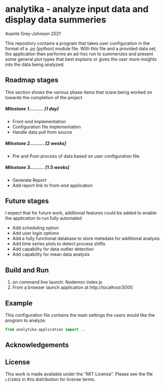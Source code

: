 # analytika - analyze input data and display data summeries
Asante Grey-Johnson 2021

This repository contains a program that takes user configuration in the format of
a .py [python] module file. With this file and a provided data set, the application then performs an ad-hoc run to summerizes and present some general plot types that best explains or gives the user more insights into the data being analyzed. 


 ## Roadmap stages
 This section shows the various phase items that is/are being worked on towards the completion of the project
 ##### Milestone 1..........     [1 day]
 * Front-end implementation
 * Configuration file implementation
 * Handle data pull from source
 ##### Milestone 2..........     [2 weeks]
 * Pre and Post-process of data based on user configuration file.
 ##### Milestone 3..........     [1.5 weeks]
 * Generate Report      
 * Add report link to front-end application

## Future stages
I expect that for future work, additional features could be added to enable the application to run fully automated
* Add scheduling option
* Add user login options
* Add a fully functional database to store metadata for additional analysis
* Add time series plots to detect process shifts
* Add capability for data outlier detection
* Add capability for mean data analysis
## Build and Run
1. on command line launch: Nodemon index.js
2. From a browser launch application at http://localhost:5000

## Example
This configuration file contains the main settings the users would like the program to
analyze.

```python
from analytika.application import ..

```

## Acknowledgements


## License

This work is made available under the "MIT License". Please
see the file `LICENSE` in this distribution for license
terms.
